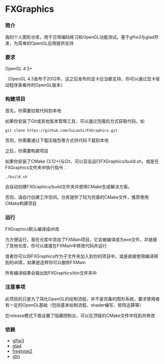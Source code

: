 # FXGraphics

### 简介

我的个人图形仓库，用于日常编码练习和OpenGL功能测试。基于glfw3与glad开发，为简单的OpenGL应用提供支持

### 要求

OpenGL 4.3+ 

（OpenGL 4.3发布于2012年，这之后发布的显卡应当都支持，你可以通过显卡驱动程序查看你的OpenGL版本）

### 构建项目

首先，你需要拉取代码到本地

如果你安装了Git或其他版本管理工具，可以通过克隆的方式获取代码，如

    git clone https://github.com/SuLaoSi/FXGraphics.git

否则，你需要通过下载压缩包等方式将代码下载到本地

之后，你需要构建项目

如果你安装了CMake (3.12+)与Git，可以双击运行FXGraphics/build.sh，或是在FXGraphics文件夹中执行指令：

    ./build.sh

会自动创建FXGraphics/build文件夹并使用CMake生成解决方案。

否则，请自行创建工作空间。仓库提供了较为完善的CMake文件，推荐使用CMake构建项目

### 运行

FXGraphics默认编译成dll库

为方便运行，我在仓库中添加了FXMain项目，它会被编译成为exe文件，并链接了其他仓库，你可以直接在FXMain中修改代码并运行

或者你可以将FXGraphics作为子文件夹加入到你的项目中，或是直接使用编译得到的dll库，如果是这样你可以删除FXMain

所有编译结果会输出到FXGraphics/bin文件夹中

### 注意事项

此项目的只是为了简化OpenGL的绘制流程，并不是完备的图形系统，要求使用者有一定的OpenGL基础（包括基本绘制流程、shader编写、矩阵运算等）

在release模式下我设置了隐藏控制台，可以在顶级的CMake文件中找到并修改

### 依赖

- [glfw3](https://www.glfw.org/)
- [glad](https://github.com/Dav1dde/glad)
- [freetype2](https://freetype.org/)
- [glm](https://github.com/g-truc/glm) 
